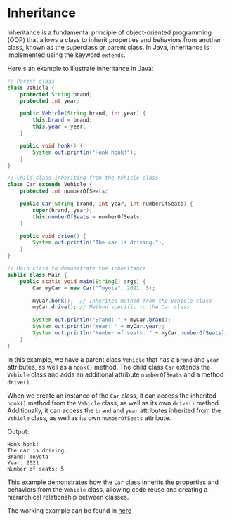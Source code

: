 # Inheritance

Inheritance is a fundamental principle of object-oriented programming (OOP) that allows a class to inherit properties
and behaviors from another class, known as the superclass or parent class. In Java, inheritance is implemented using the
keyword `extends`.

Here's an example to illustrate inheritance in Java:

```java
// Parent class
class Vehicle {
	protected String brand;
	protected int year;

	public Vehicle(String brand, int year) {
		this.brand = brand;
		this.year = year;
	}

	public void honk() {
		System.out.println("Honk honk!");
	}
}

// Child class inheriting from the Vehicle class
class Car extends Vehicle {
	protected int numberOfSeats;

	public Car(String brand, int year, int numberOfSeats) {
		super(brand, year);
		this.numberOfSeats = numberOfSeats;
	}

	public void drive() {
		System.out.println("The car is driving.");
	}
}

// Main class to demonstrate the inheritance
public class Main {
	public static void main(String[] args) {
		Car myCar = new Car("Toyota", 2021, 5);

		myCar.honk();  // Inherited method from the Vehicle class
		myCar.drive(); // Method specific to the Car class

		System.out.println("Brand: " + myCar.brand);
		System.out.println("Year: " + myCar.year);
		System.out.println("Number of seats: " + myCar.numberOfSeats);
	}
}
```

In this example, we have a parent class `Vehicle` that has a `brand` and `year` attributes, as well as a `honk()`
method. The child class `Car` extends the `Vehicle` class and adds an additional attribute `numberOfSeats` and a
method `drive()`.

When we create an instance of the `Car` class, it can access the inherited `honk()` method from the `Vehicle` class, as
well as its own `drive()` method. Additionally, it can access the `brand` and `year` attributes inherited from
the `Vehicle` class, as well as its own `numberOfSeats` attribute.

Output:

```
Honk honk!
The car is driving.
Brand: Toyota
Year: 2021
Number of seats: 5
```

This example demonstrates how the `Car` class inherits the properties and behaviors from the `Vehicle` class, allowing
code reuse and creating a hierarchical relationship between classes.

The working example can be found in [here](Main.java)
